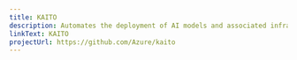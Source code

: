 ```yaml
---
title: KAITO
description: Automates the deployment of AI models and associated infrastructure provisioning on a Kubernetes cluster.
linkText: KAITO
projectUrl: https://github.com/Azure/kaito
---
```

